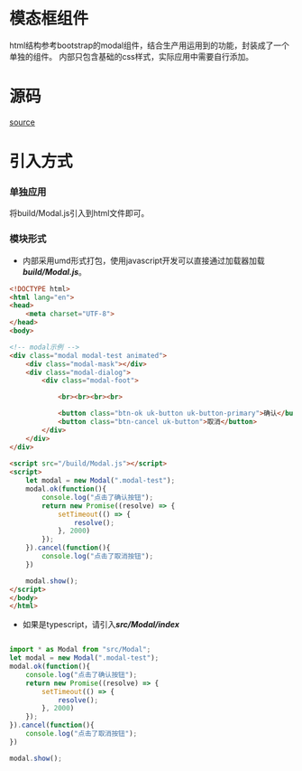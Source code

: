 # 模态框组件
html结构参考bootstrap的modal组件，结合生产用运用到的功能，封装成了一个单独的组件。 内部只包含基础的css样式，实际应用中需要自行添加。


# 源码
[source](modal.ts)

# 引入方式

### 单独应用
将build/Modal.js引入到html文件即可。

### 模块形式

+ 内部采用umd形式打包，使用javascript开发可以直接通过加载器加载***build/Modal.js***。
```html
<!DOCTYPE html>
<html lang="en">
<head>
    <meta charset="UTF-8">
</head>
<body>

<!-- modal示例 -->
<div class="modal modal-test animated">
    <div class="modal-mask"></div>
    <div class="modal-dialog">
        <div class="modal-foot">

            <br><br><br><br>

            <button class="btn-ok uk-button uk-button-primary">确认</button>
            <button class="btn-cancel uk-button">取消</button>
        </div>
    </div>
</div>
    
<script src="/build/Modal.js"></script>    
<script>
    let modal = new Modal(".modal-test");
    modal.ok(function(){
        console.log("点击了确认按钮");
        return new Promise((resolve) => {
            setTimeout(() => {
                resolve();
            }, 2000)
        });
    }).cancel(function(){
        console.log("点击了取消按钮");
    })

    modal.show();
</script>
</body>
</html>
```

+ 如果是typescript，请引入***src/Modal/index***
```typescript

import * as Modal from "src/Modal";
let modal = new Modal(".modal-test");
modal.ok(function(){
    console.log("点击了确认按钮");
    return new Promise((resolve) => {
        setTimeout(() => {
            resolve();
        }, 2000)
    });
}).cancel(function(){
    console.log("点击了取消按钮");
})

modal.show();

```

